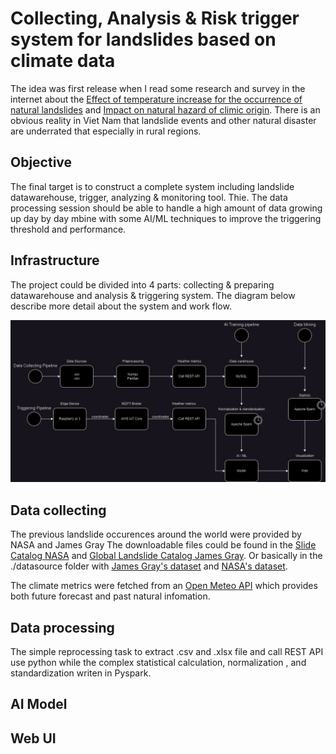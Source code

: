 # Collecting, Analysis & Risk trigger system for landslides based on climate data

The idea was first release when I read some research and survey in the internet about the [Effect of temperature increase for the occurrence of natural landslides](https://www.researchgate.net/publication/356926856_Effect_of_temperature_increase_for_the_occurrence_of_natural_landslides) and [Impact on natural hazard of climic origin](https://www.researchgate.net/publication/283920868_Impacts_on_natural_hazards_of_climatic_origin_A_Flood_risk). There is an obvious reality in Viet Nam that landslide events and other natural disaster are underrated that especially in rural regions.

## Objective

The final target is to construct a complete system including landslide datawarehouse, trigger, analyzing & monitoring tool. Thie. The data processing session should be able to handle a high amount of data growing up day by day mbine with some AI/ML techniques to improve the triggering threshold and performance.  

## Infrastructure

The project could be divided into 4 parts: collecting & preparing datawarehouse and analysis & triggering system. The diagram below describe more detail about the system and work flow.

![system_diagram](assets/system_diagram.png)

## Data collecting

The previous landslide occurences around the world were provided by NASA and James Gray The downloadable files could be found in the [Slide Catalog NASA](https://data.world/nasa/global-landslide-catalog) and [Global Landslide Catalog James Gray](https://data.world/jamesgray/global-landslide-catalog). Or basically in the ./datasource folder with [James Gray's dataset](./datasource/Global%20Landslide%20Data.xlsx) and [NASA's dataset](./datasource/Landslides.csv).

The climate metrics were fetched from an [Open Meteo API](https://open-meteo.com/) which provides both future forecast and past natural infomation.

## Data processing

The simple reprocessing task to extract .csv and .xlsx file and call REST API use python while the complex statistical calculation, normalization , and standardization writen in Pyspark.

## AI Model
## Web UI
